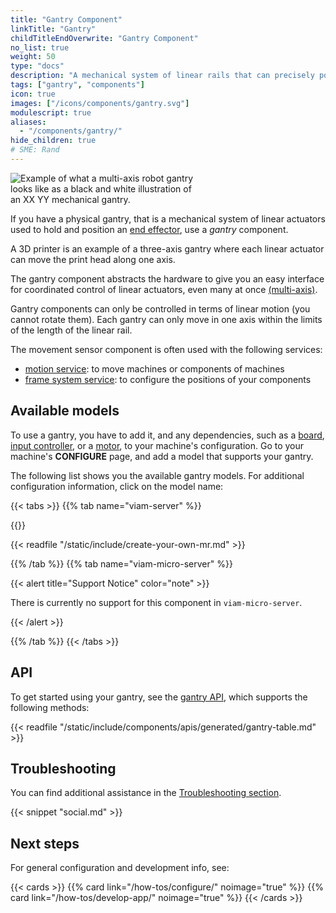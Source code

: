 ```yaml
---
title: "Gantry Component"
linkTitle: "Gantry"
childTitleEndOverwrite: "Gantry Component"
no_list: true
weight: 50
type: "docs"
description: "A mechanical system of linear rails that can precisely position an attached device."
tags: ["gantry", "components"]
icon: true
images: ["/icons/components/gantry.svg"]
modulescript: true
aliases:
  - "/components/gantry/"
hide_children: true
# SME: Rand
---
```


<div class="td-max-width-on-larger-screens text-center">
<img src="../../components/gantry/gantry-illustration.png" style="max-width:300px" alt="Example of what a multi-axis robot gantry looks like as a black and white illustration of an XX YY mechanical gantry." class="alignright imgzoom">
</div>

If you have a physical gantry, that is a mechanical system of linear actuators used to hold and position an [end effector](https://en.wikipedia.org/wiki/Robot_end_effector), use a _gantry_ component.

A 3D printer is an example of a three-axis gantry where each linear actuator can move the print head along one axis.

The gantry component abstracts the hardware to give you an easy interface for coordinated control of linear actuators, even many at once [(multi-axis)](multi-axis/).

Gantry components can only be controlled in terms of linear motion (you cannot rotate them).
Each gantry can only move in one axis within the limits of the length of the linear rail.

The movement sensor component is often used with the following services:

- [motion service](/services/slam/): to move machines or components of machines
- [frame system service](/services/navigation/): to configure the positions of your components

## Available models

To use a gantry, you have to add it, and any dependencies, such as a [board](/components/board/), [input controller](/components/input-controller/), or a [motor](/components/motor/), to your machine's configuration.
Go to your machine's **CONFIGURE** page, and add a model that supports your gantry.

The following list shows you the available gantry models.
For additional configuration information, click on the model name:

{{< tabs >}}
{{% tab name="viam-server" %}}

{{<resources api="rdk:component:gantry" type="gantry" no-intro="true">}}

{{< readfile "/static/include/create-your-own-mr.md" >}}

{{% /tab %}}
{{% tab name="viam-micro-server" %}}

{{< alert title="Support Notice" color="note" >}}

There is currently no support for this component in `viam-micro-server`.

{{< /alert >}}

{{% /tab %}}
{{< /tabs >}}

## API

To get started using your gantry, see the [gantry API](/appendix/apis/components/gantry/), which supports the following methods:

{{< readfile "/static/include/components/apis/generated/gantry-table.md" >}}

## Troubleshooting

You can find additional assistance in the [Troubleshooting section](/appendix/troubleshooting/).

{{< snippet "social.md" >}}

## Next steps

For general configuration and development info, see:

{{< cards >}}
{{% card link="/how-tos/configure/" noimage="true" %}}
{{% card link="/how-tos/develop-app/" noimage="true" %}}
{{< /cards >}}
